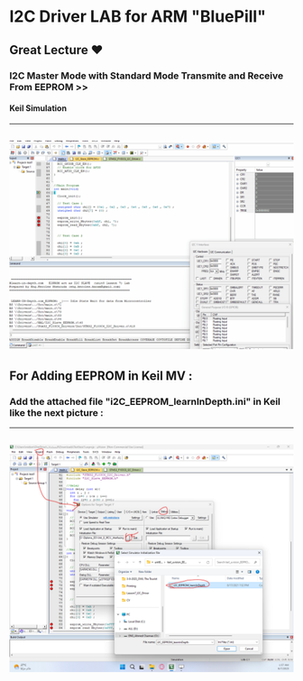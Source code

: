 # I2C Driver LAB for ARM "BluePill"
## Great Lecture ♥
### I2C Master Mode with Standard Mode Transmite and Receive From EEPROM >>
#### Keil Simulation
---
![image](https://github.com/AhmedOSAA/Embedded_System_Diploma/blob/main/Unit_8_MCU_Interfacing/Lesson7_I2C_Driver/Lecture_LAB/I2C_Driver_MasterMode_GIF.gif)
---

## For Adding EEPROM in Keil MV :
### Add the attached file "i2C_EEPROM_learnInDepth.ini" in Keil like the next picture :
----
![image](https://github.com/AhmedOSAA/Embedded_System_Diploma/blob/main/Unit_8_MCU_Interfacing/Lesson7_I2C_Driver/Lecture_LAB/ADD%20File.png)
----
